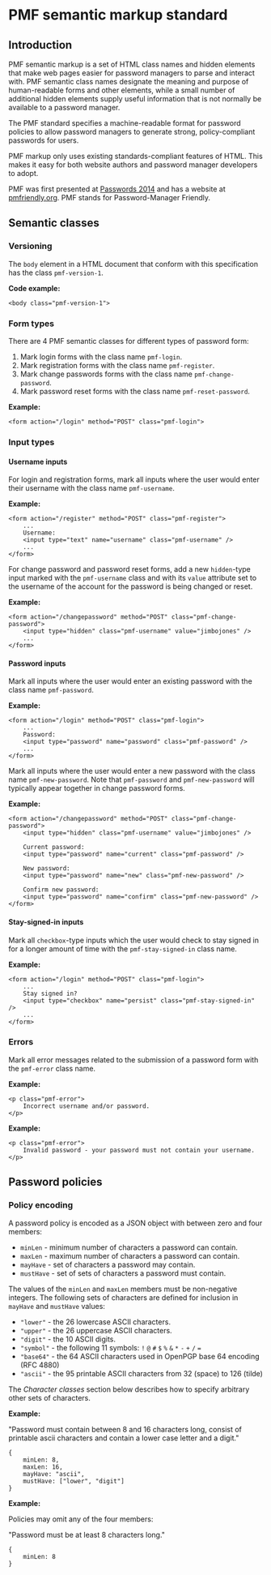 # PMF semantic markup standard

## Introduction

PMF semantic markup is a set of HTML class names and hidden elements that make
web pages easier for password managers to parse and interact with. PMF semantic
class names designate the meaning and purpose of human-readable forms and other
elements, while a small number of additional hidden elements supply useful
information that is not normally be available to a password manager.

The PMF standard specifies a machine-readable format for password policies to
allow password managers to generate strong, policy-compliant passwords for
users.

PMF markup only uses existing standards-compliant features of HTML. This makes
it easy for both website authors and password manager developers to adopt.

PMF was first presented at [Passwords 2014](http://passwords14.item.ntnu.no/)
and has a website at [pmfriendly.org](http://pmfriendly.org). PMF stands for
Password-Manager Friendly.

## Semantic classes

### Versioning

The `body` element in a HTML document that conform with this specification has
the class `pmf-version-1`.

**Code example:**

	<body class="pmf-version-1">

### Form types

There are 4 PMF semantic classes for different types of password form:

1. Mark login forms with the class name `pmf-login`.
2. Mark registration forms with the class name `pmf-register`.
3. Mark change passwords forms with the class name `pmf-change-password`.
4. Mark password reset forms with the class name `pmf-reset-password`.

**Example:**

    <form action="/login" method="POST" class="pmf-login">

### Input types

#### Username inputs

For login and registration forms, mark all inputs where the user would enter
their username with the class name `pmf-username`.

**Example:**

    <form action="/register" method="POST" class="pmf-register">
        ...
		Username:
		<input type="text" name="username" class="pmf-username" />
		...
    </form>

For change password and password reset forms, add a new `hidden`-type input
marked with the `pmf-username` class and with its `value` attribute set to the
username of the account for the password is being changed or reset.

**Example:**

	<form action="/changepassword" method="POST" class="pmf-change-password">
		<input type="hidden" class="pmf-username" value="jimbojones" />
		...
	</form>

#### Password inputs

Mark all inputs where the user would enter an existing password with the class
name `pmf-password`.

**Example:**

	<form action="/login" method="POST" class="pmf-login">
		...
		Password:
		<input type="password" name="password" class="pmf-password" />
		...
	</form>

Mark all inputs where the user would enter a new password with the class name
`pmf-new-password`. Note that `pmf-password` and `pmf-new-password` will
typically appear together in change password forms.

**Example:**

	<form action="/changepassword" method="POST" class="pmf-change-password">
		<input type="hidden" class="pmf-username" value="jimbojones" />
		
		Current password:
		<input type="password" name="current" class="pmf-password" />
		
		New password:
		<input type="password" name="new" class="pmf-new-password" />
		
		Confirm new password:
		<input type="password" name="confirm" class="pmf-new-password" />
	</form>

#### Stay-signed-in inputs

Mark all `checkbox`-type inputs which the user would check to stay signed in
for a longer amount of time with the `pmf-stay-signed-in` class name.

**Example:**

	<form action="/login" method="POST" class="pmf-login">
		...
		Stay signed in?
		<input type="checkbox" name="persist" class="pmf-stay-signed-in" />
		...
	</form>

### Errors

Mark all error messages related to the submission of a password form with the
`pmf-error` class name.

**Example:**

	<p class="pmf-error">
		Incorrect username and/or password.
	</p>

**Example:**

	<p class="pmf-error">
		Invalid password - your password must not contain your username.
	</p>

## Password policies

### Policy encoding

A password policy is encoded as a JSON object with between zero and four
members:

* `minLen` - minimum number of characters a password can contain.
* `maxLen` - maximum number of characters a password can contain.
* `mayHave` - set of characters a password may contain.
* `mustHave` - set of sets of characters a password must contain.

The values of the `minLen` and `maxLen` members must be non-negative
integers. The following sets of characters are defined for inclusion in
`mayHave` and `mustHave` values:

* `"lower"` - the 26 lowercase ASCII characters.
* `"upper"` - the 26 uppercase ASCII characters.
* `"digit"` - the 10 ASCII digits.
* `"symbol"` - the following 11 symbols: `!` `@` `#` `$` `%` `&` `*` `-` `+`
  `/` `=`
* `"base64"` - the 64 ASCII characters used in OpenPGP base 64 encoding (RFC
  4880)
* `"ascii"` - the 95 printable ASCII characters from 32 (space) to 126 (tilde)

The *Character classes* section below describes how to specify arbitrary other
sets of characters.

**Example:**

"Password must contain between 8 and 16 characters long, consist of printable
ascii characters and contain a lower case letter and a digit."

	{
		minLen: 8,
		maxLen: 16,
		mayHave: "ascii",
		mustHave: ["lower", "digit"]
	}

**Example:**

Policies may omit any of the four members:

"Password must be at least 8 characters long."

	{
		minLen: 8
	}
